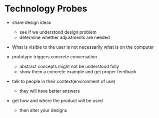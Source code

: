 # Technology Probes

- share design ideas
  - see if we understood design problem
  - determine whether adjustments are needed

- What is visible to the user is not necessarily what is on the computer
- prototype triggers concrete conversation 
  - abstract concepts might not be understood fully
  - show them a concrete example and get proper feedback
- talk to people in their context(environment of use)
  - they will have better answers
- get how and where the product will be used
  - then alter your designs